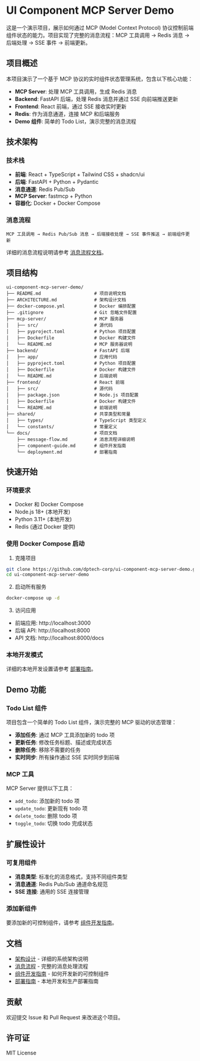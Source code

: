 # UI Component MCP Server Demo

这是一个演示项目，展示如何通过 MCP (Model Context Protocol) 协议控制前端组件状态的能力。项目实现了完整的消息流程：MCP 工具调用 → Redis 消息 → 后端处理 → SSE 事件 → 前端更新。

## 项目概述

本项目演示了一个基于 MCP 协议的实时组件状态管理系统，包含以下核心功能：

- **MCP Server**: 处理 MCP 工具调用，生成 Redis 消息
- **Backend**: FastAPI 后端，处理 Redis 消息并通过 SSE 向前端推送更新
- **Frontend**: React 前端，通过 SSE 接收实时更新
- **Redis**: 作为消息通道，连接 MCP 和后端服务
- **Demo 组件**: 简单的 Todo List，演示完整的消息流程

## 技术架构

### 技术栈
- **前端**: React + TypeScript + Tailwind CSS + shadcn/ui
- **后端**: FastAPI + Python + Pydantic
- **消息通道**: Redis Pub/Sub
- **MCP Server**: fastmcp + Python
- **容器化**: Docker + Docker Compose

### 消息流程
```
MCP 工具调用 → Redis Pub/Sub 消息 → 后端接收处理 → SSE 事件推送 → 前端组件更新
```

详细的消息流程说明请参考 [消息流程文档](./docs/message-flow.md)。

## 项目结构

```
ui-component-mcp-server-demo/
├── README.md                    # 项目说明文档
├── ARCHITECTURE.md              # 架构设计文档
├── docker-compose.yml           # Docker 编排配置
├── .gitignore                   # Git 忽略文件配置
├── mcp-server/                  # MCP 服务器
│   ├── src/                     # 源代码
│   ├── pyproject.toml           # Python 项目配置
│   ├── Dockerfile               # Docker 构建文件
│   └── README.md                # MCP 服务器说明
├── backend/                     # FastAPI 后端
│   ├── app/                     # 应用代码
│   ├── pyproject.toml           # Python 项目配置
│   ├── Dockerfile               # Docker 构建文件
│   └── README.md                # 后端说明
├── frontend/                    # React 前端
│   ├── src/                     # 源代码
│   ├── package.json             # Node.js 项目配置
│   ├── Dockerfile               # Docker 构建文件
│   └── README.md                # 前端说明
├── shared/                      # 共享类型和常量
│   ├── types/                   # TypeScript 类型定义
│   └── constants/               # 常量定义
└── docs/                        # 项目文档
    ├── message-flow.md          # 消息流程详细说明
    ├── component-guide.md       # 组件开发指南
    └── deployment.md            # 部署指南
```

## 快速开始

### 环境要求
- Docker 和 Docker Compose
- Node.js 18+ (本地开发)
- Python 3.11+ (本地开发)
- Redis (通过 Docker 提供)

### 使用 Docker Compose 启动

1. 克隆项目
```bash
git clone https://github.com/dptech-corp/ui-component-mcp-server-demo.git
cd ui-component-mcp-server-demo
```

2. 启动所有服务
```bash
docker-compose up -d
```

3. 访问应用
- 前端应用: http://localhost:3000
- 后端 API: http://localhost:8000
- API 文档: http://localhost:8000/docs

### 本地开发模式

详细的本地开发设置请参考 [部署指南](./docs/deployment.md)。

## Demo 功能

### Todo List 组件
项目包含一个简单的 Todo List 组件，演示完整的 MCP 驱动的状态管理：

- **添加任务**: 通过 MCP 工具添加新的 todo 项
- **更新任务**: 修改任务标题、描述或完成状态
- **删除任务**: 移除不需要的任务
- **实时同步**: 所有操作通过 SSE 实时同步到前端

### MCP 工具
MCP Server 提供以下工具：

- `add_todo`: 添加新的 todo 项
- `update_todo`: 更新现有 todo 项
- `delete_todo`: 删除 todo 项
- `toggle_todo`: 切换 todo 完成状态

## 扩展性设计

### 可复用组件
- **消息类型**: 标准化的消息格式，支持不同组件类型
- **消息通道**: Redis Pub/Sub 通道命名规范
- **SSE 连接**: 通用的 SSE 连接管理

### 添加新组件
要添加新的可控制组件，请参考 [组件开发指南](./docs/component-guide.md)。

## 文档

- [架构设计](./ARCHITECTURE.md) - 详细的系统架构说明
- [消息流程](./docs/message-flow.md) - 完整的消息处理流程
- [组件开发指南](./docs/component-guide.md) - 如何开发新的可控制组件
- [部署指南](./docs/deployment.md) - 本地开发和生产部署指南

## 贡献

欢迎提交 Issue 和 Pull Request 来改进这个项目。

## 许可证

MIT License
